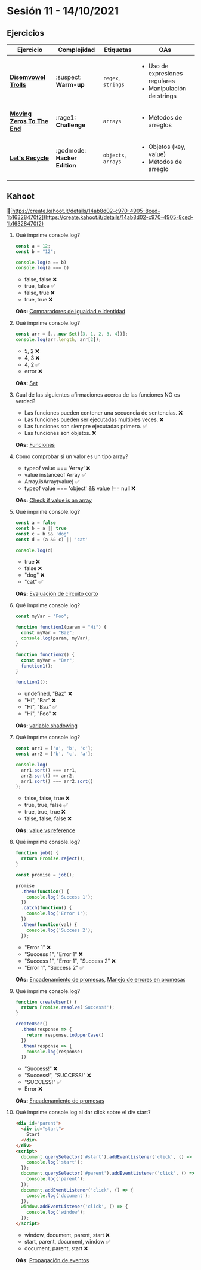 # Sesión 11 - 14/10/2021

## Ejercicios

| Ejercicio                                                        | Complejidad                    | Etiquetas                    | OAs                                                                               |
| ---------------------------------------------------------------- | ------------------------------ | ---------------------------- | --------------------------------------------------------------------------------- |
| [**Disemvowel Trolls**](exercises/disemvowel-trolls/README.md) | :suspect: **Warm-up** | `regex`, `strings` | <ul><li> Uso de expresiones regulares </li><li> Manipulación de strings </li></ul>  |
| [**Moving Zeros To The End**](exercises/move-zeros/README.md) | :rage1: **Challenge** | `arrays` | <ul><li>Métodos de arreglos</li></ul>  |
| [**Let's Recycle**](exercises/lets-recycle/README.md) | :godmode: **Hacker Edition** | `objects`, `arrays`| <ul><li>Objetos (key, value)</li><li>Métodos de arreglo</li></ul>  |

## Kahoot

🔗[https://create.kahoot.it/details/14ab8d02-c970-4905-8ced-1b16328470f2](https://create.kahoot.it/details/14ab8d02-c970-4905-8ced-1b16328470f2)

1. Qué imprime console.log?

    ```js
    const a = 12;
    const b = "12";

    console.log(a == b)
    console.log(a === b)
    ```

   - false, false ❌
   - true, false ✅
   - false, true ❌
   - true, true ❌

    __OAs:__ [Comparadores de igualdad e identidad](https://developer.mozilla.org/es/docs/Web/JavaScript/Equality_comparisons_and_sameness)

2. Qué imprime console.log?

    ```js
    const arr = [...new Set([3, 1, 2, 3, 4])];
    console.log(arr.length, arr[2]);
    ```

   - 5, 2 ❌
   - 4, 3 ❌
   - 4, 2 ✅
   - error ❌

    __OAs:__ [Set](https://developer.mozilla.org/es/docs/Web/JavaScript/Reference/Global_Objects/Set)

3. Cual de las siguientes afirmaciones acerca de las funciones NO es verdad?

   - Las funciones pueden contener una secuencia de sentencias. ❌
   - Las funciones pueden ser ejecutadas multiples veces. ❌
   - Las funciones son siempre ejecutadas primero. ✅
   - Las funciones son objetos. ❌

    __OAs:__ [Funciones](https://academind.com/tutorials/javascript-functions-are-objects)

4. Como comprobar si un valor es un tipo array?

   - typeof value === 'Array' ❌
   - value instanceof Array ✅
   - Array.isArray(value) ✅
   - typeof value === 'object' && value !== null ❌

    __OAs:__ [Check if value is an array](https://stackoverflow.com/questions/4775722/how-can-i-check-if-an-object-is-an-array)

5. Qué imprime console.log?

    ```js
    const a = false
    const b = a || true
    const c = b && 'dog'
    const d = (a && c) || 'cat'

    console.log(d)
    ```

   - true ❌
   - false ❌
   - "dog" ❌
   - "cat" ✅

    __OAs:__ [Evaluación de circuito corto](https://codeburst.io/javascript-what-is-short-circuit-evaluation-ff22b2f5608c)

6. Qué imprime console.log?

    ```js
    const myVar = "Foo";

    function function1(param = "Hi") {
      const myVar = "Baz";
      console.log(param, myVar);
    }

    function function2() {
      const myVar = "Bar";
      function1();
    }

    function2();
    ```

   - undefined, "Baz" ❌
   - "Hi", "Bar" ❌
   - "Hi", "Baz" ✅
   - "Hi", "Foo" ❌

    __OAs:__ [variable shadowing](https://mayuminishimoto.medium.com/understanding-variable-shadowing-with-javascript-58fc108c8f03)

7. Qué imprime console.log?

    ```js
    const arr1 = ['a', 'b', 'c'];
    const arr2 = ['b', 'c', 'a'];

    console.log(
      arr1.sort() === arr1,
      arr2.sort() == arr2,
      arr1.sort() === arr2.sort()
    );
    ```

   - false, false, true ❌
   - true, true, false ✅
   - true, true, true ❌
   - false, false, false ❌

    __OAs:__ [value vs reference](https://dmitripavlutin.com/value-vs-reference-javascript/)

8. Qué imprime console.log?

    ```js
    function job() {
      return Promise.reject();
    }

    const promise = job();

    promise
      .then(function() {
        console.log('Success 1');
      })
      .catch(function() {
        console.log('Error 1');
      })
      .then(function(val) {
        console.log('Success 2');
      });
    ```

   - "Error 1" ❌
   - "Success 1", "Error 1" ❌
   - "Success 1", "Error 1", "Success 2" ❌
   - "Error 1", "Success 2" ✅

    __OAs:__ [Encadenamiento de promesas](https://javascript.info/promise-chaining),
    [Manejo de errores en promesas](https://javascript.info/promise-error-handling)

9. Qué imprime console.log?

    ```js
    function createUser() {
      return Promise.resolve('Success!');
    }

    createUser()
      .then(response => {
        return response.toUpperCase()
      })
      .then(response => {
        console.log(response)
      })
    ```

   - "Success!" ❌
   - "Success!", "SUCCESS!" ❌
   - "SUCCESS!" ✅
   - Error ❌

    __OAs:__ [Encadenamiento de promesas](https://javascript.info/promise-chaining)

10. Qué imprime console.log al dar click sobre el div start?

    ```html
    <div id="parent">
      <div id="start">
        Start
      </div>
    </div>
    <script>
      document.querySelector('#start').addEventListener('click', () => {
        console.log('start');
      });
      document.querySelector('#parent').addEventListener('click', () => {
        console.log('parent');
      });
      document.addEventListener('click', () => {
        console.log('document');
      });
      window.addEventListener('click', () => {
        console.log('window');
      });
    </script>
    ```

    - window, document, parent, start ❌
    - start, parent, document, window ✅
    - document, parent, start ❌

    __OAs__: [Propagación de eventos](https://www.freecodecamp.org/news/a-simplified-explanation-of-event-propagation-in-javascript-f9de7961a06e/)
